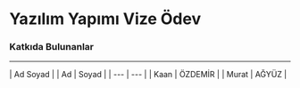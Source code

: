 <h1>Yazılım Yapımı Vize Ödev</h1>

<h3>Katkıda Bulunanlar</h3>
<hr>

| Ad      Soyad |
| Ad     | Soyad |
| ---      | ---       |
| Kaan | ÖZDEMİR        |
| Murat  | AĞYÜZ        |
